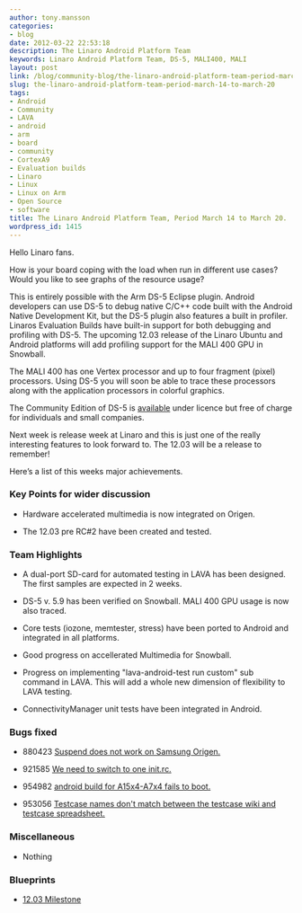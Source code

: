 ```yaml
---
author: tony.mansson
categories:
- blog
date: 2012-03-22 22:53:18
description: The Linaro Android Platform Team
keywords: Linaro Android Platform Team, DS-5, MALI400, MALI
layout: post
link: /blog/community-blog/the-linaro-android-platform-team-period-march-14-to-march-20/
slug: the-linaro-android-platform-team-period-march-14-to-march-20
tags:
- Android
- Community
- LAVA
- android
- arm
- board
- community
- CortexA9
- Evaluation builds
- Linaro
- Linux
- Linux on Arm
- Open Source
- software
title: The Linaro Android Platform Team, Period March 14 to March 20.
wordpress_id: 1415
---
```


Hello Linaro fans.

How is your board coping with the load when run in different use cases? Would you like to see graphs of the resource usage?

This is entirely possible with the Arm DS-5 Eclipse plugin. Android developers can use DS-5 to debug native C/C++ code built with the Android Native Development Kit, but the DS-5 plugin also features a built in profiler. Linaros Evaluation Builds have built-in support for both debugging and profiling with DS-5. The upcoming 12.03 release of the Linaro Ubuntu and Android platforms will add profiling support for the MALI 400 GPU in Snowball.

The MALI 400 has one Vertex processor and up to four fragment (pixel) processors. Using DS-5 you will soon be able to trace these processors along with the application processors in colorful graphics.

The Community Edition of DS-5 is [available](http://www.arm.com/products/tools/software-tools/ds-5/ds-5-downloads.php) under licence but free of charge for individuals and small companies.

Next week is release week at Linaro and this is just one of the really interesting features to look forward to. The 12.03 will be a release to remember!

Here’s a list of this weeks major achievements.


### Key Points for wider discussion


  * Hardware accelerated multimedia is now integrated on Origen.

  * The 12.03 pre RC#2 have been created and tested.

### Team Highlights

  * A dual-port SD-card for automated testing in LAVA has been designed. The first samples are expected in 2 weeks.


  * DS-5 v. 5.9 has been verified on Snowball. MALI 400 GPU usage is now also traced.


  * Core tests (iozone, memtester, stress) have been ported to Android and integrated in all platforms.


  * Good progress on accellerated Multimedia for Snowball.


  * Progress on implementing "lava-android-test run custom" sub command in LAVA. This will add a whole new dimension of flexibility to LAVA testing.


  * ConnectivityManager unit tests have been integrated in Android.


### Bugs fixed


  * 880423	[ Suspend does not work on Samsung Origen.](https://bugs.launchpad.net/linaro-android/+bug/880423)


  * 921585	[ We need to switch to one init.rc.](https://bugs.launchpad.net/linaro-android/+bug/921585)


  * 954982	[ android build for A15x4-A7x4 fails to boot.](https://bugs.launchpad.net/linaro-android/+bug/954982)


  * 953056	[ Testcase names don't match between the testcase wiki and testcase spreadsheet.](https://bugs.launchpad.net/linaro-android/+bug/953056)


### Miscellaneous

  * Nothing


### Blueprints


  * [12.03 Milestone](https://launchpad.net/linaro-android/+milestone/12.03)